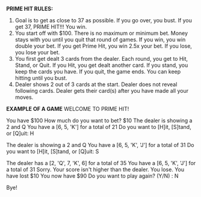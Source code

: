 **PRIME HIT RULES:**

1. Goal is to get as close to 37 as possible. If you go over, you bust. If you get 37, PRIME HIT!!! You win.
2. You start off with $100. There is no maximum or minimum bet. Money stays with you until you quit that round of games. If you win, you win double your bet. If you get Prime Hit, you win 2.5x your bet. If you lose, you lose your bet.
3. You first get dealt 3 cards from the dealer. Each round, you get to Hit, Stand, or Quit. If you Hit, you get dealt another card. If you stand, you keep the cards you have. If you quit, the game ends. You can keep hitting until you bust.
4. Dealer shows 2 out of 3 cards at the start. Dealer does not reveal following cards. Dealer gets their card(s) after you have made all your moves.

**EXAMPLE OF A GAME**
WELCOME TO PRIME HIT!

You have $100
How much do you want to bet? $10
The dealer is showing a 2 and Q
You have a [6, 5, 'K'] for a total of 21
Do you want to [H]it, [S]tand, or [Q]uit: H

The dealer is showing a 2 and Q
You have a [6, 5, 'K', 'J'] for a total of 31
Do you want to [H]it, [S]tand, or [Q]uit: S

The dealer has a [2, 'Q', 7, 'K', 6] for a total of 35
You have a [6, 5, 'K', 'J'] for a total of 31
Sorry. Your score isn't higher than the dealer. You lose.
You have lost $10
You now have $90
Do you want to play again? (Y/N) : N

Bye!
